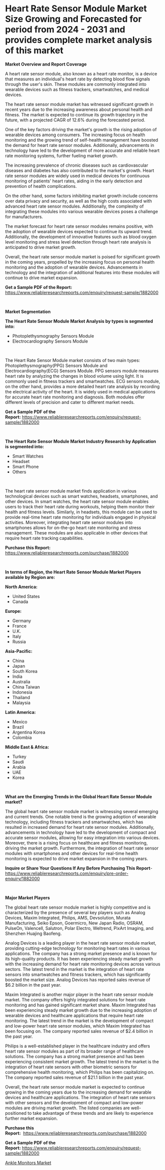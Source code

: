 <p><h1>Heart Rate Sensor Module Market Size Growing and Forecasted for period from 2024 - 2031 and provides complete market analysis of this market</h1></p><p><strong>Market Overview and Report Coverage</strong></p>
<p><p>A heart rate sensor module, also known as a heart rate monitor, is a device that measures an individual's heart rate by detecting blood flow signals through the user's skin. These modules are commonly integrated into wearable devices such as fitness trackers, smartwatches, and medical devices.</p><p>The heart rate sensor module market has witnessed significant growth in recent years due to the increasing awareness about personal health and fitness. The market is expected to continue its growth trajectory in the future, with a projected CAGR of 12.6% during the forecasted period.</p><p>One of the key factors driving the market's growth is the rising adoption of wearable devices among consumers. The increasing focus on health monitoring and the growing trend of self-health management have boosted the demand for heart rate sensor modules. Additionally, advancements in technology have led to the development of more accurate and reliable heart rate monitoring systems, further fueling market growth.</p><p>The increasing prevalence of chronic diseases such as cardiovascular diseases and diabetes has also contributed to the market's growth. Heart rate sensor modules are widely used in medical devices for continuous monitoring of patients' heart rates, aiding in the early detection and prevention of health complications.</p><p>On the other hand, some factors inhibiting market growth include concerns over data privacy and security, as well as the high costs associated with advanced heart rate sensor modules. Additionally, the complexity of integrating these modules into various wearable devices poses a challenge for manufacturers.</p><p>The market forecast for heart rate sensor modules remains positive, with the adoption of wearable devices expected to continue its upward trend. Additionally, the development of innovative features such as blood oxygen level monitoring and stress level detection through heart rate analysis is anticipated to drive market growth.</p><p>Overall, the heart rate sensor module market is poised for significant growth in the coming years, propelled by the increasing focus on personal health monitoring and the adoption of wearable devices. Advancements in technology and the integration of additional features into these modules will continue to drive market expansion.</p></p>
<p><strong>Get a Sample PDF of the Report:</strong> <a href="https://www.reliableresearchreports.com/enquiry/request-sample/1882000">https://www.reliableresearchreports.com/enquiry/request-sample/1882000</a></p>
<p>&nbsp;</p>
<p><strong>Market Segmentation</strong></p>
<p><strong>The Heart Rate Sensor Module Market Analysis by types is segmented into:</strong></p>
<p><ul><li>Photoplethysmography Sensors Module</li><li>Electrocardiography Sensors Module</li></ul></p>
<p>&nbsp;</p>
<p><p>The Heart Rate Sensor Module market consists of two main types: Photoplethysmography(PPG) Sensors Module and Electrocardiography(ECG) Sensors Module. PPG sensors module measures heart rate by analyzing the changes in blood volume using light. It is commonly used in fitness trackers and smartwatches. ECG sensors module, on the other hand, provides a more detailed heart rate analysis by recording the electrical activity of the heart. It is widely used in medical applications for accurate heart rate monitoring and diagnosis. Both modules offer different levels of precision and cater to different market needs.</p></p>
<p><strong>Get a Sample PDF of the Report:</strong>&nbsp;<a href="https://www.reliableresearchreports.com/enquiry/request-sample/1882000">https://www.reliableresearchreports.com/enquiry/request-sample/1882000</a></p>
<p>&nbsp;</p>
<p><strong>The Heart Rate Sensor Module Market Industry Research by Application is segmented into:</strong></p>
<p><ul><li>Smart Watches</li><li>Headset</li><li>Smart Phone</li><li>Others</li></ul></p>
<p>&nbsp;</p>
<p><p>The heart rate sensor module market finds application in various technological devices such as smart watches, headsets, smartphones, and other devices. In smart watches, the heart rate sensor module enables users to track their heart rate during workouts, helping them monitor their health and fitness levels. Similarly, in headsets, this module can be used to provide real-time heart rate monitoring for individuals engaged in physical activities. Moreover, integrating heart rate sensor modules into smartphones allows for on-the-go heart rate monitoring and stress management. These modules are also applicable in other devices that require heart rate tracking capabilities.</p></p>
<p><strong>Purchase this Report:</strong>&nbsp; <a href="https://www.reliableresearchreports.com/purchase/1882000">https://www.reliableresearchreports.com/purchase/1882000</a></p>
<p>&nbsp;</p>
<p><strong>In terms of Region, the Heart Rate Sensor Module Market Players available by Region are:</strong></p>
<p>
    <p> <strong> North America: </strong>
        <ul>
            <li>United States</li>
            <li>Canada</li>
        </ul>
        </p> 
    <p> <strong> Europe: </strong>
        <ul>
            <li>Germany</li>
            <li>France</li>
            <li>U.K.</li>
            <li>Italy</li>
            <li>Russia</li>
        </ul>
        </p> 
    <p> <strong> Asia-Pacific: </strong>
        <ul>
            <li>China</li>
            <li>Japan</li>
            <li>South Korea</li>
            <li>India</li>
            <li>Australia</li>
            <li>China Taiwan</li>
            <li>Indonesia</li>
            <li>Thailand</li>
            <li>Malaysia</li>
        </ul>
        </p> 
    <p> <strong> Latin America: </strong>
        <ul>
            <li>Mexico</li>
            <li>Brazil</li>
            <li>Argentina Korea</li>
            <li>Colombia</li>
        </ul>
        </p> 
    <p> <strong> Middle East & Africa: </strong>
        <ul>
            <li>Turkey</li>
            <li>Saudi</li>
            <li>Arabia</li>
            <li>UAE</li>
            <li>Korea</li>
        </ul>
    </p>
    </p>
<p>&nbsp;</p>
<p><strong>What are the Emerging Trends in the Global Heart Rate Sensor Module market?</strong></p>
<p><p>The global heart rate sensor module market is witnessing several emerging and current trends. One notable trend is the growing adoption of wearable technology, including fitness trackers and smartwatches, which has resulted in increased demand for heart rate sensor modules. Additionally, advancements in technology have led to the development of compact and accurate sensor modules, allowing for easy integration into various devices. Moreover, there is a rising focus on healthcare and fitness monitoring, driving the market growth. Furthermore, the integration of heart rate sensor modules with smartphones and other devices for real-time health monitoring is expected to drive market expansion in the coming years.</p></p>
<p><strong>Inquire or Share Your Questions If Any Before Purchasing This Report</strong>- <a href="https://www.reliableresearchreports.com/enquiry/pre-order-enquiry/1882000">https://www.reliableresearchreports.com/enquiry/pre-order-enquiry/1882000</a></p>
<p>&nbsp;</p>
<p><strong>Major Market Players</strong></p>
<p><p>The global heart rate sensor module market is highly competitive and is characterized by the presence of several key players such as Analog Devices, Maxim Integrated, Philips, AMS, Devsolution, Murata Manufacturing, Seiko Epson, Goermicro, New Japan Radio, OSRAM, PulseOn, Valencell, Salutron, Polar Electro, Weltrend, PixArt Imaging, and Shenzhen Huajing Baofeng. </p><p>Analog Devices is a leading player in the heart rate sensor module market, providing cutting-edge technology for monitoring heart rates in various applications. The company has a strong market presence and is known for its high-quality products. It has been experiencing steady market growth with the increasing demand for heart rate monitoring devices across various sectors. The latest trend in the market is the integration of heart rate sensors into smartwatches and fitness trackers, which has significantly boosted the market size. Analog Devices has reported sales revenue of $6.2 billion in the past year.</p><p>Maxim Integrated is another major player in the heart rate sensor module market. The company offers highly integrated solutions for heart rate monitoring and has gained significant market share. Maxim Integrated has been experiencing steady market growth due to the increasing adoption of wearable devices and healthcare applications that require heart rate monitoring. The latest trend in the market is the development of compact and low-power heart rate sensor modules, which Maxim Integrated has been focusing on. The company reported sales revenue of $2.4 billion in the past year.</p><p>Philips is a well-established player in the healthcare industry and offers heart rate sensor modules as part of its broader range of healthcare solutions. The company has a strong market presence and has been experiencing consistent market growth. The latest trend in the market is the integration of heart rate sensors with other biometric sensors for comprehensive health monitoring, which Philips has been capitalizing on. The company reported sales revenue of $21.1 billion in the past year.</p><p>Overall, the heart rate sensor module market is expected to continue growing in the coming years due to the increasing demand for wearable devices and healthcare applications. The integration of heart rate sensors with other sensors and the development of compact and low-power modules are driving market growth. The listed companies are well-positioned to take advantage of these trends and are likely to experience further market expansion.</p></p>
<p><strong>Purchase this Report:</strong>&nbsp;&nbsp;<a href="https://www.reliableresearchreports.com/purchase/1882000">https://www.reliableresearchreports.com/purchase/1882000</a></p>
<p></p>
<p><strong>Get a Sample PDF of the Report:</strong>&nbsp;<a href="https://www.reliableresearchreports.com/enquiry/request-sample/1882000">https://www.reliableresearchreports.com/enquiry/request-sample/1882000</a></p>
<p><p><a href="https://github.com/GroverBarry/Market-Research-Report-List-3/blob/main/ankle-monitors-market.md">Ankle Monitors Market</a></p></p>